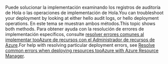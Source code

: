 <span data-ttu-id="e8f3a-101">Puede solucionar la implementación examinando los registros de auditoría de Hola o las operaciones de implementación de Hola.</span><span class="sxs-lookup"><span data-stu-id="e8f3a-101">You can troubleshoot your deployment by looking at either hello audit logs, or hello deployment operations.</span></span> <span data-ttu-id="e8f3a-102">En este tema se muestran ambos métodos.</span><span class="sxs-lookup"><span data-stu-id="e8f3a-102">This topic shows both methods.</span></span> <span data-ttu-id="e8f3a-103">Para obtener ayuda con la resolución de errores de implementación específicos, consulte [resolver errores comunes al implementar tooAzure de recursos con el Administrador de recursos de Azure](../articles/azure-resource-manager/resource-manager-common-deployment-errors.md).</span><span class="sxs-lookup"><span data-stu-id="e8f3a-103">For help with resolving particular deployment errors, see [Resolve common errors when deploying resources tooAzure with Azure Resource Manager](../articles/azure-resource-manager/resource-manager-common-deployment-errors.md).</span></span>


